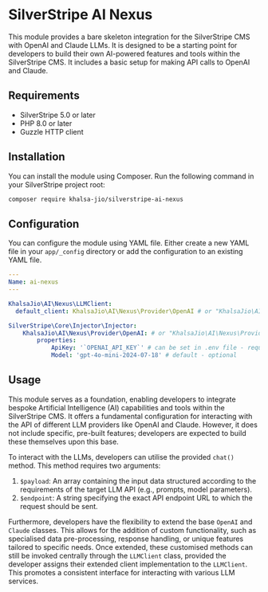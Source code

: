 # SilverStripe AI Nexus

This module provides a bare skeleton integration for the SilverStripe CMS with OpenAI and Claude
LLMs. It is designed to be a starting point for developers to build their own AI-powered features
and tools within the SilverStripe CMS. It includes a basic setup for making API calls to OpenAI and Claude.

## Requirements

- SilverStripe 5.0 or later
- PHP 8.0 or later
- Guzzle HTTP client

## Installation

You can install the module using Composer. Run the following command in your SilverStripe project root:

```bash
composer require khalsa-jio/silverstripe-ai-nexus
```

## Configuration

You can configure the module using YAML file. Either create a new YAML file in your `app/_config` directory or add the configuration to an existing YAML file.

```yaml
---
Name: ai-nexus
---

KhalsaJio\AI\Nexus\LLMClient:
  default_client: KhalsaJio\AI\Nexus\Provider\OpenAI # or "KhalsaJio\AI\Nexus\Provider\Claude" - The default LLM client to use - required

SilverStripe\Core\Injector\Injector:
    KhalsaJio\AI\Nexus\Provider\OpenAI: # or "KhalsaJio\AI\Nexus\Provider\Claude"
        properties:
            ApiKey: '`OPENAI_API_KEY`' # can be set in .env file - required
            Model: 'gpt-4o-mini-2024-07-18' # default - optional

```

## Usage

This module serves as a foundation, enabling developers to integrate bespoke Artificial Intelligence (AI) capabilities and tools within the SilverStripe CMS. It offers a fundamental configuration for interacting with the API of different LLM providers like OpenAI and Claude. However, it does not include specific, pre-built features; developers are expected to build these themselves upon this base.

To interact with the LLMs, developers can utilise the provided `chat()` method. This method requires two arguments:

1. `$payload`: An array containing the input data structured according to the requirements of the target LLM API (e.g., prompts, model parameters).
2. `$endpoint`: A string specifying the exact API endpoint URL to which the request should be sent.

Furthermore, developers have the flexibility to extend the base `OpenAI` and `Claude` classes. This allows for the addition of custom functionality, such as specialised data pre-processing, response handling, or unique features tailored to specific needs. Once extended, these customised methods can still be invoked centrally through the `LLMClient` class, provided the developer assigns their extended client implementation to the `LLMClient`. This promotes a consistent interface for interacting with various LLM services.
